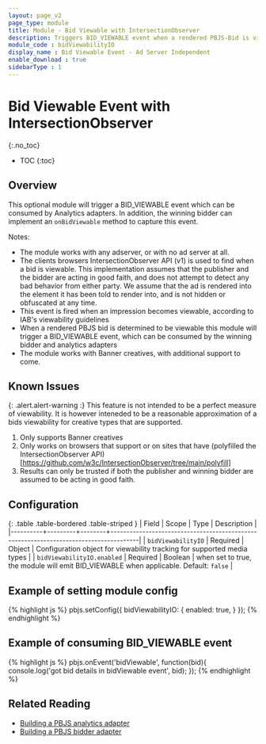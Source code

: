 ```yaml
---
layout: page_v2
page_type: module
title: Module - Bid Viewable with IntersectionObserver
description: Triggers BID_VIEWABLE event when a rendered PBJS-Bid is viewable according to an approximation of IAB viewability criteria
module_code : bidViewabilityIO
display_name : Bid Viewable Event - Ad Server Independent
enable_download : true
sidebarType : 1
---
```


# Bid Viewable Event with IntersectionObserver
{:.no_toc}

* TOC
{:toc}

## Overview

This optional module will trigger a BID_VIEWABLE event which can be consumed by Analytics adapters. In addition, the winning bidder can implement an `onBidViewable` method to capture this event.


Notes:
- The module works with any adserver, or with no ad server at all.
- The clients browsers IntersectionObserver API (v1) is used to find when a bid is viewable. This implementation assumes that the publisher and the bidder are acting in good faith, and does not attempt to detect any bad behavior from either party. We assume that the ad is rendered into the element it has been told to render into, and is not hidden or obfuscated at any time.
- This event is fired when an impression becomes viewable, according to IAB's viewability guidelines
- When a rendered PBJS bid is determined to be viewable this module will trigger a BID_VIEWABLE event, which can be consumed by the winning bidder and analytics adapters
- The module works with Banner creatives, with additional support to come.

## Known Issues

{: .alert.alert-warning :}
This feature is not intended to be a perfect measure of viewability. It is however inteneded to be a reasonable approximation of a bids viewability for creative types that are supported.

1. Only supports Banner creatives
2. Only works on browsers that support or on sites that have (polyfilled the IntersectionObserver API)[https://github.com/w3c/IntersectionObserver/tree/main/polyfill]
3. Results can only be trusted if both the publisher and winning bidder are assumed to be acting in good faith.

## Configuration

{: .table .table-bordered .table-striped }
| Field    | Scope   | Type   | Description                                                                           |
|----------+---------+--------+---------------------------------------------------------------------------------------|
| `bidViewabilityIO` | Required | Object | Configuration object for viewability tracking for supported media types |
| `bidViewabilityIO.enabled` | Required | Boolean | when set to true, the module will emit BID_VIEWABLE when applicable. Default: `false` |

## Example of setting module config
{% highlight js %}
	pbjs.setConfig({
        bidViewabilityIO: {
            enabled: true,
        }
    });
{% endhighlight %}

## Example of consuming BID_VIEWABLE event
{% highlight js %}
	pbjs.onEvent('bidViewable', function(bid){
		console.log('got bid details in bidViewable event', bid);
	});
{% endhighlight %}

## Related Reading

- [Building a PBJS analytics adapter](/dev-docs/integrate-with-the-prebid-analytics-api.html)
- [Building a PBJS bidder adapter](/dev-docs/bidder-adaptor.html)
